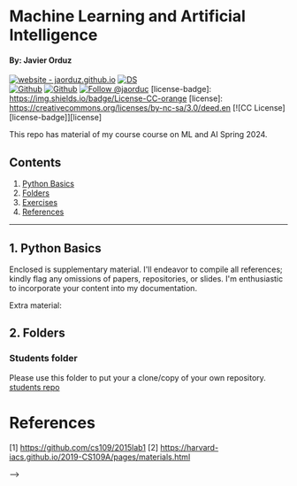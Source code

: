 
# Machine Learning and Artificial Intelligence
#### By: Javier Orduz

[![website - jaorduz.github.io](https://img.shields.io/badge/website-jaorduz.github.io-0abeeb?style=plastic)](https://jaorduz.github.io/)
[![DS](https://img.shields.io/badge/downloads-DS-green)](https://github.com/Earlham-College/DS_Fall_2022)  
[![Github](https://img.shields.io/badge/jaorduz-repos-blue?logo=github&label=jaorduz)](https://github.com/jaorduz/) 
[![Github](https://img.shields.io/badge/jaorduc-repos-blue&logo=github&label=jaorduc)](https://github.com/jaorduc/) 
[![Follow @jaorduc](https://img.shields.io/static/v1?label=Follow&message=jaorduc&color=2ea44f&style=plastic&logo=X&logoColor=black)](https://twitter.com/jaorduc)
[license-badge]: https://img.shields.io/badge/License-CC-orange
[license]: https://creativecommons.org/licenses/by-nc-sa/3.0/deed.en
[![CC License][license-badge]][license]  



This repo has material of my course course on ML and AI Spring 2024.



## Contents
1. [Python Basics](#pythonBasics)
1. [Folders](#folders)
1. [Exercises](#exercises)
1. [References](#references)

----------------

## 1. Python Basics <a name = pythonBasics></a>

Enclosed is supplementary material. I'll endeavor to compile all references; kindly flag any omissions of papers, repositories, or slides. I'm enthusiastic to incorporate your content into my documentation.

Extra material: 

<!--
- [Harvard CS50’s Introduction to Programming with Python – Full University Course ](https://tinyurl.com/2pa4f3k5)

- [Introduction to Data Science with Python](https://pll.harvard.edu/course/introduction-data-science-python)

<!-- []() -->

## 2. Folders <a name = folders></a>
### Students folder
Please use this folder to put your a clone/copy of your own repository.
[students repo](https://github.com/Earlham-College/DS401EC/tree/main/students)


# References <a name="references"></a>

[1] https://github.com/cs109/2015lab1
[2] https://harvard-iacs.github.io/2019-CS109A/pages/materials.html

-->
